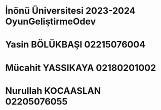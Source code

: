 # İnönü Üniversitesi 2023-2024 OyunGeliştirmeOdev
# Yasin BÖLÜKBAŞI 02215076004
# Mücahit YASSIKAYA 02180201002 
# Nurullah KOCAASLAN 02205076055
